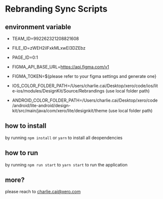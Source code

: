 # Rebranding Sync Scripts

## environment variable
- TEAM_ID=992262321208821608
- FILE_ID=zWEH2ilFxkMLxwEl3DZEbz
- PAGE_ID=0:1

- FIGMA_API_BASE_URL=https://api.figma.com/v1
- FIGMA_TOKEN=${please refer to your figma settings and generate one}
- IOS_COLOR_FOLDER_PATH=/Users/charlie.cai/Desktop/xero/code/ios/lite-ios/modules/DesignKit/Source/Rebrandings (use local folder path)
- ANDROID_COLOR_FOLDER_PATH=/Users/charlie.cai/Desktop/xero/code/android/lite-android/design-kit/src/main/java/com/xero/lite/designkit/theme (use local folder path)

## how to install
by running `npm install` or `yarn`  to install all deopendencies

## how to run
by running `npm run start` to `yarn start` to run the application

## more?
please reach to <charlie.cai@xero.com>